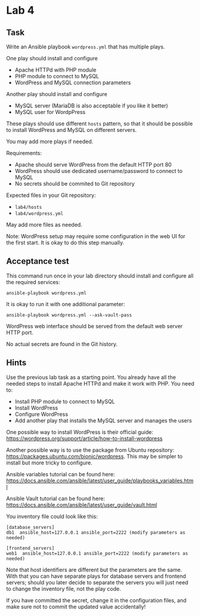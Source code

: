 # Lab 4

## Task

Write an Ansible playbook `wordpress.yml` that has multiple plays.

One play should install and configure
 - Apache HTTPd with PHP module
 - PHP module to connect to MySQL
 - WordPress and MySQL connection parameters

Another play should install and configure
 - MySQL server (MariaDB is also acceptable if you like it better)
 - MySQL user for WordpPress

These plays should use different `hosts` pattern, so that it should be possible
to install WordPress and MySQL on different servers.

You may add more plays if needed.

Requirements:
 - Apache should serve WordPress from the default HTTP port 80
 - WordPress should use dedicated username/password to connect to MySQL
 - No secrets should be commited to Git repository

Expected files in your Git repository:
 - `lab4/hosts`
 - `lab4/wordpress.yml`

May add more files as needed.

Note: WordPress setup may require some configuration in the web UI for the first
start. It is okay to do this step manually.

## Acceptance test

This command run once in your lab directory should install and configure all the
required services:

    ansible-playbook wordpress.yml

It is okay to run it with one additional parameter:

    ansible-playbook wordpress.yml --ask-vault-pass

WordPress web interface should be served from the default web server HTTP port.

No actual secrets are found in the Git history.

## Hints

Use the previous lab task as a starting point. You already have all the needed
steps to install Apache HTTPd and make it work with PHP. You need to:
 - Install PHP module to connect to MySQL
 - Install WordPress
 - Configure WordPress
 - Add another play that installs the MySQL server and manages the users

One possible way to install WordPress is their official guide:
https://wordpress.org/support/article/how-to-install-wordpress

Another possible way is to use the package from Ubuntu repository:
https://packages.ubuntu.com/bionic/wordpress.
This may be simpler to install but more tricky to configure.

Ansible variables tutorial can be found here:
https://docs.ansible.com/ansible/latest/user_guide/playbooks_variables.html

Ansible Vault tutorial can be found here:
https://docs.ansible.com/ansible/latest/user_guide/vault.html

You inventory file could look like this:

    [database_servers]
    db1  ansible_host=127.0.0.1 ansible_port=2222 (modify parameters as needed)

    [frontend_servers]
    web1  ansible_host=127.0.0.1 ansible_port=2222 (modify parameters as needed)

Note that host identifiers are different but the parameters are the same. With
that you can have separate plays for database servers and frontend servers;
should you later decide to separate the servers you will just need to change the
inventory file, not the play code.

If you have committed the secret, change it in the configuration files, and make
sure not to commit the updated value accidentally!
